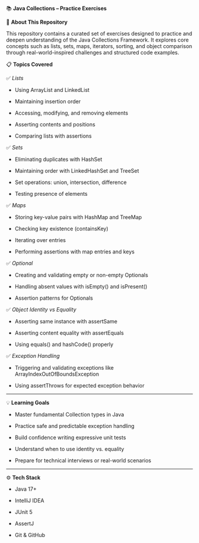 📚 **Java Collections – Practice Exercises**

🧩 **About This Repository**

This repository contains a curated set of exercises designed to practice and deepen understanding of the Java Collections Framework. It explores core concepts such as lists, sets, maps, iterators, sorting, and object comparison through real-world-inspired challenges and structured code examples.

📋 **Topics Covered**

  ✅ *Lists*
  - Using ArrayList and LinkedList

  - Maintaining insertion order

  - Accessing, modifying, and removing elements

  - Asserting contents and positions

  - Comparing lists with assertions

  ✅ *Sets*
  - Eliminating duplicates with HashSet

  - Maintaining order with LinkedHashSet and TreeSet

  - Set operations: union, intersection, difference

  - Testing presence of elements

  ✅ *Maps*
  - Storing key-value pairs with HashMap and TreeMap

  - Checking key existence (containsKey)

  - Iterating over entries

  - Performing assertions with map entries and keys

  ✅ *Optional*
  - Creating and validating empty or non-empty Optionals

  - Handling absent values with isEmpty() and isPresent()

  - Assertion patterns for Optionals

  ✅ *Object Identity vs Equality*
  - Asserting same instance with assertSame

  - Asserting content equality with assertEquals

  - Using equals() and hashCode() properly

  ✅ *Exception Handling*
  - Triggering and validating exceptions like ArrayIndexOutOfBoundsException

  - Using assertThrows for expected exception behavior

---

💡 **Learning Goals**

- Master fundamental Collection types in Java

- Practice safe and predictable exception handling

- Build confidence writing expressive unit tests

- Understand when to use identity vs. equality

- Prepare for technical interviews or real-world scenarios

---

⚙️ **Tech Stack**
- Java 17+

- IntelliJ IDEA

- JUnit 5

- AssertJ

- Git & GitHub
